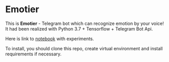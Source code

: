 # Emotier

This is **Emotier** - Telegram bot which can recognize emotion by your voice! 
It had been realized with Python 3.7 + Tensorflow + Telegram Bot Api.

Here is link to [notebook](https://github.com/Kenterbery/speech_emotion_recognition/blob/master/recognize.ipynb) with experiments.

To install, you should clone this repo, create virtual environment and install requirements if necessary.